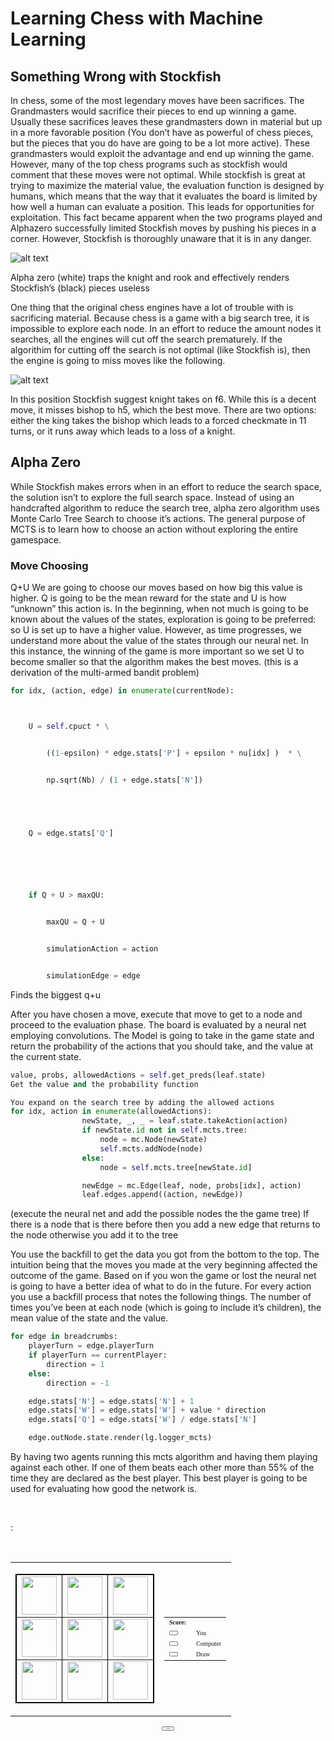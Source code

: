# Learning Chess with Machine Learning
## Something Wrong with Stockfish
In chess, some of the most legendary moves have been sacrifices. The Grandmasters would sacrifice their pieces to end up winning a game. Usually these sacrifices leaves these grandmasters down in material but up in a more favorable position (You don’t have as powerful of chess pieces, but the pieces that you do have are going to be a lot more active). These grandmasters would exploit the advantage and end up winning the game. However, many of the top chess programs such as stockfish would comment that these moves were not optimal. While stockfish is great at trying to maximize the material value, the evaluation function is designed by humans, which means that the way that it evaluates the board is limited by how well a human can evaluate a position. This leads for opportunities for exploitation.
 This fact became apparent when the two programs played and Alphazero successfully limited Stockfish moves by pushing his pieces in a corner. However, Stockfish is thoroughly unaware that it is in any danger.

![alt text]( https://github.com/supersteph/DeepReinforcementLearning/blob/master/images/Screenshot%20from%202018-04-25%2023-33-10.png)

Alpha zero (white) traps the knight and rook and effectively renders Stockfish’s (black) pieces useless


 One thing that the original chess engines have a lot of trouble with is sacrificing material. Because chess is a game with a big search tree, it is impossible to explore each node. In an effort to reduce the amount nodes it searches, all the engines will cut off the search prematurely. If the algorithim for cutting off the search is not optimal (like Stockfish is), then the engine is going to miss moves like the following.

![alt text]( https://github.com/supersteph/DeepReinforcementLearning/blob/master/images/Screenshot%20from%202018-05-02%2019-16-06.png)


In this position Stockfish suggest knight takes on f6. While this is a decent move, it misses bishop to h5, which the best move. There are two options: either the king takes the bishop which leads to a forced checkmate in 11 turns, or it runs away which leads to a loss of a knight.

## Alpha Zero

While Stockfish makes errors when in an effort to reduce the search space, the solution isn’t to explore the full search space. Instead of using an handcrafted algorithm to reduce the search tree, alpha zero algorithm uses Monte Carlo Tree Search to choose it’s actions. The general purpose of MCTS is to learn how to choose an action without exploring the entire gamespace.
### Move Choosing
Q+U
We are going to choose our moves based on how big this value is higher. Q is going to be the mean reward for the state and U is how “unknown” this action is. In the beginning, when not much is going to be known about the values of the states, exploration is going to be preferred: so U is set up to have a higher value. However, as time progresses, we understand more about the value of the states through our neural net. In this instance, the winning of the game is more important so we set U to become smaller so that the algorithm makes the best moves.
(this is a derivation of the multi-armed bandit problem)


```python
for idx, (action, edge) in enumerate(currentNode):



	U = self.cpuct * \


		((1-epsilon) * edge.stats['P'] + epsilon * nu[idx] )  * \


		np.sqrt(Nb) / (1 + edge.stats['N'])


		


	Q = edge.stats['Q']






	if Q + U > maxQU:


		maxQU = Q + U


		simulationAction = action


		simulationEdge = edge
```

Finds the biggest q+u


After you have chosen a move, execute that move to get to a node and proceed to the evaluation phase.
The board is evaluated by a neural net employing convolutions. The Model is going to take in the game state and return the probability of the actions that you should take, and the value at the current state.


```python
value, probs, allowedActions = self.get_preds(leaf.state)
Get the value and the probability function

You expand on the search tree by adding the allowed actions 			
for idx, action in enumerate(allowedActions):
				newState, _, _ = leaf.state.takeAction(action)
				if newState.id not in self.mcts.tree:
					node = mc.Node(newState)
					self.mcts.addNode(node)
				else:
					node = self.mcts.tree[newState.id]

				newEdge = mc.Edge(leaf, node, probs[idx], action)
				leaf.edges.append((action, newEdge))
```

(execute the neural net and add the possible nodes the the game tree)
If there is a node that is there before then you add a new edge that returns to the node otherwise you add it to the tree

You use the backfill to get the data you got from the bottom to the top. The intuition being that the moves you made at the very beginning affected the outcome of the game. Based on if you won the game or lost the neural net is going to have a better idea of what to do in the future. For every action you use a backfill process that notes the following things. The number of times you’ve been at each node (which is going to include it’s children), the mean value of the state and the value.

```python
for edge in breadcrumbs:
	playerTurn = edge.playerTurn
	if playerTurn == currentPlayer:
		direction = 1
	else:
		direction = -1

	edge.stats['N'] = edge.stats['N'] + 1
	edge.stats['W'] = edge.stats['W'] + value * direction
	edge.stats['Q'] = edge.stats['W'] / edge.stats['N']

	edge.outNode.state.render(lg.logger_mcts)

```

By having two agents running this mcts algorithm and having them playing against each other. If one of them beats each other more than 55% of the time they are declared as the best player. This best player is going to be used for evaluating how good the network is.

<br>


<p>: <script language="JavaScript">
var x = "krestik.gif";
var o = "nolik.gif";
var blank = "blank.jpg";
var pause = 0;
var all = 0;
var a = 0;
var b = 0;
var c = 0;
var d = 0;
var e = 0;
var f = 0;
var g = 0;
var h = 0;
var i = 0;
var temp="";
var ok = 0;
var cf = 0;
var choice=9;
var aRandomNumber = 0;
var comp = 0; 
var t = 0;
var wn = 0;
var ls = 0;
var ts = 0;
function logicOne() {
	if ((a==1)&&(b==1)&&(c==1)) all=1;
	if ((a==1)&&(d==1)&&(g==1)) all=1;
	if ((a==1)&&(e==1)&&(i==1)) all=1;
	if ((b==1)&&(e==1)&&(h==1)) all=1;
	if ((d==1)&&(e==1)&&(f==1)) all=1;
	if ((g==1)&&(h==1)&&(i==1)) all=1;
	if ((c==1)&&(f==1)&&(i==1)) all=1;
	if ((g==1)&&(e==1)&&(c==1)) all=1;
	if ((a==2)&&(b==2)&&(c==2)) all=2;
	if ((a==2)&&(d==2)&&(g==2)) all=2;
	if ((a==2)&&(e==2)&&(i==2)) all=2;
	if ((b==2)&&(e==2)&&(h==2)) all=2;
	if ((d==2)&&(e==2)&&(f==2)) all=2;
	if ((g==2)&&(h==2)&&(i==2)) all=2;
	if ((c==2)&&(f==2)&&(i==2)) all=2;
	if ((g==2)&&(e==2)&&(c==2)) all=2;
	if ((a != 0)&&(b != 0)&&(c != 0)&&(d != 0)&&(e != 0)&&(f != 0)&&(g != 0)&&(h != 0)&&(i != 0)&&(all == 0)) all = 3;
} 

function clearOut() {
	document.game.you.value="0";
	document.game.computer.value="0";
	document.game.ties.value="0";
}
function checkSpace() {
	if ((temp=="A")&&(a==0)) {
		ok=1;
		if (cf==0) a=1;
		if (cf==1) a=2;
	}
	if ((temp=="B")&&(b==0)) {
		ok=1;
		if (cf==0) b=1;
		if (cf==1) b=2;
	}
	if ((temp=="C")&&(c==0)) {
		ok=1;
		if (cf==0) c=1;
		if (cf==1) c=2;
	}
	if ((temp=="D")&&(d==0)) {
		ok=1;
		if (cf==0) d=1;
		if (cf==1) d=2;
	}
	if ((temp=="E")&&(e==0)) {
		ok=1;
		if (cf==0) e=1;
		if (cf==1) e=2;
	}
	if ((temp=="F")&&(f==0)) {
		ok=1
		if (cf==0) f=1;
		if (cf==1) f=2;
	}
	if ((temp=="G")&&(g==0)) {
		ok=1
		if (cf==0) g=1;
		if (cf==1) g=2;
	}
	if ((temp=="H")&&(h==0)) {
		ok=1;
		if (cf==0) h=1;
		if (cf==1) h=2;
	}
	if ((temp=="I")&&(i==0)) {
		ok=1;
		if (cf==0) i=1; 
		if (cf==1) i=2; 
	}
}
function yourChoice(chName) {
	pause = 0;
	if (all!=0) ended();
	if (all==0) {
		cf = 0;
		ok = 0;
		temp=chName;
		checkSpace();
		if (ok==1) {
			document.images[chName].src = x;
		}
		if (ok==0)taken();
		process();
		if ((all==0)&&(pause==0)) myChoice();
	}
}
function taken() {
	alert("This cell in not empty! Try another")
	pause=1;
}
function myChoice() {
	temp="";
	ok = 0;
	cf=1;
	logicTwo();
	logicThree();
	checkSpace();
	while(ok==0) {
		aRandomNumber=Math.random()
		comp=Math.round((choice-1)*aRandomNumber)+1;
		if (comp==1) temp="A";
		if (comp==2) temp="B";
		if (comp==3) temp="C";
		if (comp==4) temp="D";
		if (comp==5) temp="E";
		if (comp==6) temp="F";
		if (comp==7) temp="G";
		if (comp==8) temp="H";
		if (comp==9) temp="I";
		checkSpace();
	}
	document.images[temp].src= o;
	process();
}
function ended() {
	alert("Game over! To play once more press a button 'New Game'")
}
function process() {
	logicOne();
	if (all==1){ alert("You win!"); wn++; }
	if (all==2){ alert("You lose!"); ls++; }
	if (all==3){ alert("Draw!"); ts++; }
	if (all!=0) {
		document.game.you.value = wn;
		document.game.computer.value = ls;
		document.game.ties.value = ts;
	}
}
function playAgain() {
	if (all==0) {
		if(confirm("Âû óâåðåíû ?")) reset();
	}
	if (all>0) reset();
}
function reset() {
	all = 0;
	a = 0;
	b = 0;
	c = 0;
	d = 0;
	e = 0;
	f = 0;
	g = 0;
	h = 0;
	i = 0;
	temp="";
	ok = 0;
	cf = 0;
	choice=9;
	aRandomNumber = 0;
	comp = 0;
	document.images.A.src= blank;
	document.images.B.src= blank;
	document.images.C.src= blank;
	document.images.D.src= blank;
	document.images.E.src= blank;
	document.images.F.src= blank;
	document.images.G.src= blank;
	document.images.H.src= blank;
	document.images.I.src= blank;
	if (t==0) { t=2; myChoice(); }
	t--;
}
var ie4 = (document.all) ? true : false;
var nn4 = (document.layers) ? true : false;
</script> </p>

<p><br>
</p>

<form name="game">
<div align="center"><center><table border="0">
<TBODY>
<tr>
<td><table border="1" borderColor="#000000" cellPadding="0" cellSpacing="0">
<TBODY>
<tr>
<td><a href="javascript:yourChoice('A')"><img border="0" height="61" name="A"
src="blank.jpg" width="56"></a></td>
<td><a href="javascript:yourChoice('B')"><img border="0" height="61" name="B"
src="blank.jpg" width="56"></a></td>
<td><a href="javascript:yourChoice('C')"><img border="0" height="61" name="C"
src="blank.jpg" width="56"></a></td>
</tr>
<tr>
<td><a href="javascript:yourChoice('D')"><img border="0" height="61" name="D"
src="blank.jpg" width="56"></a></td>
<td><a href="javascript:yourChoice('E')"><img border="0" height="61" name="E"
src="blank.jpg" width="56"></a></td>
<td><a href="javascript:yourChoice('F')"><img border="0" height="61" name="F"
src="blank.jpg" width="56"></a></td>
</tr>
<tr>
<td><a href="javascript:yourChoice('G')"><img border="0" height="61" name="G"
src="blank.jpg" width="56"></a></td>
<td><a href="javascript:yourChoice('H')"><img border="0" height="61" name="H"
src="blank.jpg" width="56"></a></td>
<td><a href="javascript:yourChoice('I')"><img border="0" height="61" name="I"
src="blank.jpg" width="56"></a></td>
</tr>
</TBODY>
</table>
</td>
<td><table>
<TBODY>
<tr colspan="2">
<td><font face="MS Sans Serif" size="1"><b>Score:</b></font></td>
</tr>
<tr>
<td><font face="MS Sans Serif" size="1"><input name="you" size="5"
style="font-family: MS Sans Serif; font-size: 1"></font></td>
<td><font face="MS Sans Serif" size="1">You</font></td>
</tr>
<tr>
<td><font face="MS Sans Serif" size="1"><input name="computer" size="5"
style="font-family: MS Sans Serif; font-size: 1"></font></td>
<td><font face="MS Sans Serif" size="1">Computer</font></td>
</tr>
<tr>
<td><font face="MS Sans Serif" size="1"><input name="ties" size="5"
style="font-family: MS Sans Serif; font-size: 1"></font></td>
<td><font face="MS Sans Serif" size="1">Draw</font></td>
</tr>
</TBODY>
</table>
</td>
</tr>
</TBODY>
</table>
</center></div><div align="center"><center><p><input onclick="playAgain();" type="button"
value="New Game"
style="font-family: MS Sans Serif; font-size: 1; font-weight: bold"> </p>
</center></div>
</form>
